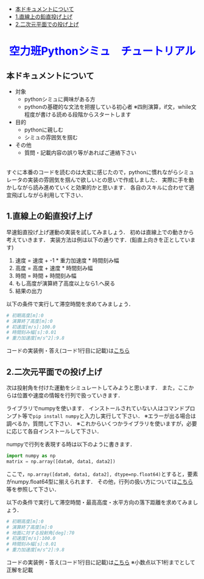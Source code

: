 <!-- vscode-markdown-toc -->
* [本ドキュメントについて](#)
* [1.直線上の鉛直投げ上げ](#-1)
* [2.二次元平面での投げ上げ](#-1)

<!-- vscode-markdown-toc-config
	numbering=false
	autoSave=true
	/vscode-markdown-toc-config -->
<!-- /vscode-markdown-toc -->
# <center><font color="Blue">空力班Pythonシミュ　チュートリアル</font></center>

<!-- TOC depthFrom:2 -->


## <a name=''></a>本ドキュメントについて
- 対象
  - pythonシミュに興味がある方
  - pythonの基礎的な文法を把握している初心者
        ※四則演算，if文，while文程度が書ける読める段階からスタートします
- 目的
  - pythonに親しむ
  - シミュの雰囲気を掴む
- その他
  - 質問・記載内容の誤り等があればご連絡下さい
<br>
すぐに本番のコードを読むのは大変に感じたので，pythonに慣れながらシミュレータの実装の雰囲気を掴んで欲しいとの思いで作成しました．
実際に手を動かしながら読み進めていくと効果的かと思います．
各自のスキルに合わせて適宜飛ばしながら利用して下さい．

## <a name='-1'></a>1.直線上の鉛直投げ上げ
早速鉛直投げ上げ運動の実装を試してみましょう．
初めは直線上での動きから考えていきます．
実装方法は例は以下の通りです．(鉛直上向きを正としています)
1. 速度 = 速度 + -1 * 重力加速度 * 時間刻み幅
2. 高度 = 高度 + 速度 * 時間刻み幅
3. 時間 = 時間 + 時間刻み幅
4. もし高度が演算終了高度以上なら1.へ戻る
5. 結果の出力

以下の条件で実行して滞空時間を求めてみましょう．
```python
# 初期高度[m]:0
# 演算終了高度[m]:0
# 初速度[m/s]:100.0
# 時間刻み幅[s]:0.01
# 重力加速度[m/s^2]:9.8
```
コードの実装例・答え(コード1行目に記載)は[こちら](https://github.com/mame7777/3DSimulataion-Tutorial/blob/main/codes/tutorial-1.py)

## <a name='-1'></a>2.二次元平面での投げ上げ
次は投射角を付けた運動をシミュレートしてみようと思います．
また，ここからは位置や速度の情報を行列で扱っていきます．

ライブラリでnumpyを使います．
インストールされていない人はコマンドプロンプト等で`pip install numpy`と入力し実行して下さい．
※エラーが出る場合は調べるか，質問して下さい．
※これからいくつかライブラリを使いますが，必要に応じて各自インストールして下さい．

numpyで行列を表現する時は以下のように書きます．
```python
import numpy as np
matrix = np.array([data0, data1, data2])
```
ここで，`np.array([data0, data1, data2], dtype=np.float64)`とすると，要素がnumpy.float64型に揃えられます．
その他，行列の扱い方については[こちら](https://qiita.com/tseno/items/3b7ef7e36eab64d42753)等を参照して下さい．

以下の条件で実行して滞空時間・最高高度・水平方向の落下距離を求めてみましょう．
```python
# 初期高度[m]:0
# 演算終了高度[m]:0
# 地面に対する投射角[deg]:70
# 初速度[m/s]:100.0
# 時間刻み幅[s]:0.01
# 重力加速度[m/s^2]:9.8
```
コードの実装例・答え(コード1行目に記載)は[こちら](https://github.com/mame7777/3DSimulataion-Tutorial/blob/main/codes/tutorial-2.py)
※小数点以下1桁までとして正解を記載